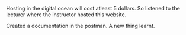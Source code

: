 Hosting in the digital ocean will cost atleast 5 dollars. So listened to the lecturer where the instructor hosted this website.

Created a documentation in the postman. A new thing learnt.